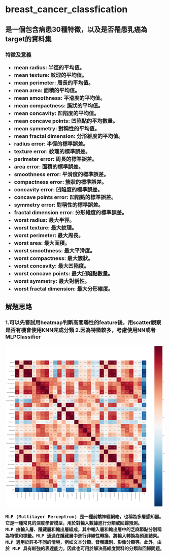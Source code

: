 <h1>breast_cancer_classfication  

<h2>是一個包含病患30種特徵，以及是否罹患乳癌為target的資料集
  
<h3>特徵及意義   

* mean radius: 半徑的平均值。
* mean texture: 紋理的平均值。
* mean perimeter: 周長的平均值。
* mean area: 面積的平均值。
* mean smoothness: 平滑度的平均值。
* mean compactness: 簇狀的平均值。
* mean concavity: 凹陷度的平均值。
* mean concave points: 凹陷點的平均數量。
* mean symmetry: 對稱性的平均值。
* mean fractal dimension: 分形維度的平均值。
* radius error: 半徑的標準誤差。
* texture error: 紋理的標準誤差。
* perimeter error: 周長的標準誤差。
* area error: 面積的標準誤差。
* smoothness error: 平滑度的標準誤差。
* compactness error: 簇狀的標準誤差。
* concavity error: 凹陷度的標準誤差。
* concave points error: 凹陷點的標準誤差。
* symmetry error: 對稱性的標準誤差。
* fractal dimension error: 分形維度的標準誤差。
* worst radius: 最大半徑。
* worst texture: 最大紋理。
* worst perimeter: 最大周長。
* worst area: 最大面積。
* worst smoothness: 最大平滑度。
* worst compactness: 最大簇狀。
* worst concavity: 最大凹陷度。
* worst concave points: 最大凹陷點數量。
* worst symmetry: 最大對稱性。
* worst fractal dimension: 最大分形維度。

<h2>解題思路  
<h3>
1.可以先嘗試用heatmap判斷高關聯性的feature後，用scatter觀察是否有機會使用KNN完成分類   
2.因為特徵較多，考慮使用NN或者MLPClassifier  


![image](https://github.com/jelink27/Data_analytics_project/blob/main/breast_cancer_classfication/breast_cancer_heatmap.png)  


```
MLP (Multilayer Perceptron) 是一種前饋神經網絡，也稱為多層感知器。它是一種常見的深度學習模型，用於對輸入數據進行分類或回歸預測。
MLP 由輸入層、隱藏層和輸出層組成，其中輸入層和輸出層中的芝麻節點分別稱為特徵和標籤。MLP 通過在隱藏層中進行非線性轉換，將輸入轉換為預測結果。
MLP 適用於許多不同的情境，例如文本分類、音頻識別、影像分類等。此外，由於 MLP 具有較強的表達能力，因此也可用於解決高維度資料的分類和回歸問題。
```
